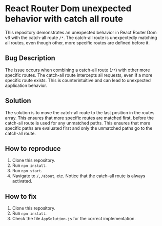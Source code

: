 # React Router Dom unexpected behavior with catch all route

This repository demonstrates an unexpected behavior in React Router Dom v6 with the catch-all route `/*`. The catch-all route is unexpectedly matching all routes, even though other, more specific routes are defined before it.

## Bug Description
The issue occurs when combining a catch-all route (`/*`) with other more specific routes. The catch-all route intercepts all requests, even if a more specific route exists. This is counterintuitive and can lead to unexpected application behavior.

## Solution
The solution is to move the catch-all route to the last position in the routes array. This ensures that more specific routes are matched first, before the catch-all route is used for any unmatched paths. This ensures that more specific paths are evaluated first and only the unmatched paths go to the catch-all route.

## How to reproduce
1. Clone this repository.
2. Run `npm install`.
3. Run `npm start`.
4. Navigate to `/`, `/about`, etc. Notice that the catch-all route is always activated.

## How to fix
1. Clone this repository.
2. Run `npm install`.
3. Check the file `AppSolution.js` for the correct implementation.
